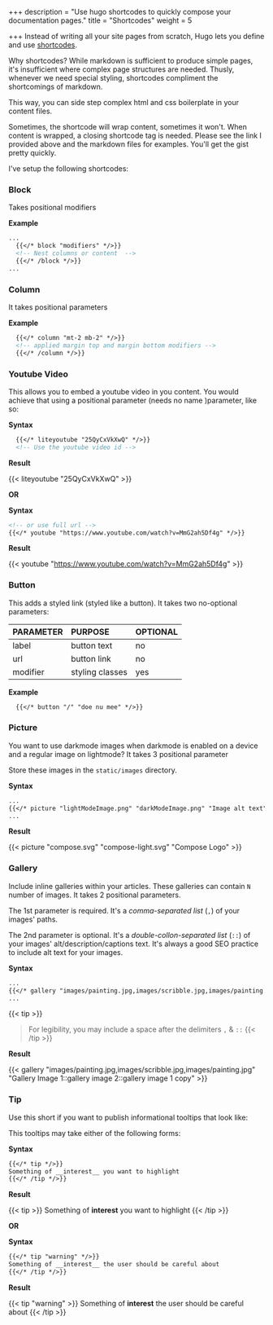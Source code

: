 +++
description = "Use hugo shortcodes to quickly compose your documentation pages."
title = "Shortcodes"
weight = 5

+++
Instead of writing all your site pages from scratch, Hugo lets you define and use [shortcodes](https://gohugo.io/content-management/shortcodes/).

Why shortcodes? While markdown is sufficient to produce simple pages, it's insufficient where complex page structures are needed. Thusly, whenever we need special styling, shortcodes compliment the shortcomings of markdown.

This way, you can side step complex html and css boilerplate in your content files.

Sometimes, the shortcode will wrap content, sometimes it won't. When content is wrapped, a closing shortcode tag is needed. Please see the link I provided above and the markdown files for examples. You'll get the gist pretty quickly.

I've setup the following shortcodes:

### Block

Takes positional modifiers

**Example**

```markdown
...
  {{</* block "modifiers" */>}}
  <!-- Nest columns or content  -->
  {{</* /block */>}}
...
```

### Column

It takes positional parameters

**Example**

```markdown
  {{</* column "mt-2 mb-2" */>}}
  <!-- applied margin top and margin bottom modifiers -->
  {{</* /column */>}}
```

### Youtube Video

This allows you to embed a youtube video in you content. You would achieve that using a positional parameter (needs no name )parameter, like so:

**Syntax**

```markdown
  {{</* liteyoutube "25QyCxVkXwQ" */>}}
  <!-- Use the youtube video id -->
```

**Result**

{{< liteyoutube "25QyCxVkXwQ" >}}

**OR**

**Syntax**

```markdown
<!-- or use full url -->
{{</* youtube "https://www.youtube.com/watch?v=MmG2ah5Df4g" */>}}
```

**Result**

{{< youtube "https://www.youtube.com/watch?v=MmG2ah5Df4g" >}}

### Button

This adds a styled link (styled like a button). It takes two no-optional parameters:

| PARAMETER | PURPOSE | OPTIONAL |
| :--- | :--- | :--- |
| label | button text | no |
| url | button link | no |
| modifier | styling classes | yes |

**Example**

```markdown
  {{</* button "/" "doe nu mee" */>}}
```

### Picture

You want to use darkmode images when darkmode is enabled on a device and a regular image on lightmode? It takes 3 positional parameter

Store these images in the `static/images` directory.

**Syntax**

```markdown
...
{{</* picture "lightModeImage.png" "darkModeImage.png" "Image alt text" */>}}
...
```

**Result**

{{< picture "compose.svg" "compose-light.svg" "Compose Logo" >}}

### Gallery

Include inline galleries within your articles. These galleries can contain `N` number of images. It takes 2 positional parameters.

The 1st parameter is required. It's a _comma-separated list_ (`,`) of your images' paths.

The 2nd parameter is optional. It's a _double-collon-separated list_ (`::`) of your images' alt/description/captions text. It's always a good SEO practice to include alt text for your images.

**Syntax**

```markdown
...
{{</* gallery "images/painting.jpg,images/scribble.jpg,images/painting.jpg" "Gallery Image 1::gallery image 2::gallery image 1 copy" */>}}
...
```

{{< tip >}}

> For legibility, you may include a space after the delimiters `,` & `::`
> {{< /tip  >}}

**Result**

{{< gallery "images/painting.jpg,images/scribble.jpg,images/painting.jpg" "Gallery Image 1::gallery image 2::gallery image 1 copy" >}}

### Tip

Use this short if you want to publish informational tooltips that look like:

This tooltips may take either of the following forms:

**Syntax**

```markdown
{{</* tip */>}}
Something of __interest__ you want to highlight
{{</* /tip */>}}
```

**Result**

{{< tip >}}
Something of **interest** you want to highlight
{{< /tip >}}

**OR**

**Syntax**

```markdown
{{</* tip "warning" */>}}
Something of __interest__ the user should be careful about
{{</* /tip */>}}
```

**Result**

{{< tip "warning" >}}
Something of **interest** the user should be careful about
{{< /tip >}}
